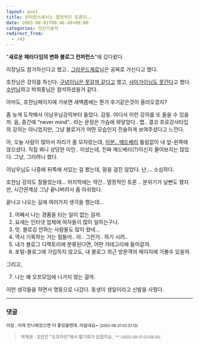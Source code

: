 ```yaml
---
layout: post
title: 컨퍼런스에서는 열정적인 토론이..
date: 2003-08-01T00:46:48+09:00
categories: 전산기술자
redirect_from:
  - /43
---
```


"<b>새로운 패러다임의 변화 블로그 컨퍼런스</b>"에 갔다왔다.

이장님도 참가하신다고 했고.. <a href="http://netfusion.new21.net/MT/archives/000088.html" target=bb>그라운드제로</a>님은 공짜로 가신다고 했다.

호찬님은 강의를 하신다. <a href="http://www.hycafe.com/blog/archives/000041.html" target=bb>구녕이님은 못갈꺼 같다고</a> 했고, <a href="http://cobba.cafe24.com/000300.html" target=bb>샤이가이님도 못간다</a>고 했다. <a href="http://www.sumanpark.com/2003_07_01_suman_arc.html#105952927722583155" target=bb>수만님</a>하고 박희종님은 참석하셨을거 같다.

아마도, 호찬님페이지에 가보면 새벽쯤에는 뭔가 후기같은것이 올라오겠지?

좀 늦게 도착해서 이남우님강의부터 들었다. 감동. 어디서 이런 강의를 또 들을 수 있을까. 음, 중간에 "never mind".. 라는 문장은 가슴에 와닿았다.. 쩝.. 결코 프로강사타입의 강의는 아니었지만, 그냥 블로거가 어떤 모습인지 진솔하게 보여주셨다고 느낀다.

아, 오늘 사람이 많아서 자리가 좀 모자랐는데, <a href="http://madberry.new21.net/pmachine/more.php?id=119_0_1_10_M">이분.. 메드베리</a> 틀림없이 내 앞-왼쪽에 앉으셨다. 직접 뵈니 상당한 미인.. 이셨는데, 진짜 매드베리(?)이신지 물어보지는 않았다. 그냥, 그러려니 했다.

이남우님도 나중에 뒤쪽에 서있는 걸 봤는데, 말을 걸진 않았다. 난,... 소심하다.

호찬님 강의도 잘들었는데... 마지막에는 약간.. 열정적인 토론 .. 분위기가 날뻔도 했지만, 시간관계상 그냥 끝나버려서 좀 아쉬웠다.

끝나고 나오는 길에 여러가지 생각을 했는데...

1. 어째서 나는 경품을 타는 일이 없는 걸까.
2. 요새는 인터넷 업체에 여자들이 많이 일하는구나.
3. 앗. 블로깅 안하는 사람들도 많이 왔네...
4. 역시 기획하는 거는 힘들어.. 아.. 그런거.. 하기 시려..
5. 내가 블로그 디렉토리에 분류된다면, 어떤 카테고리에 들어갈까.
6. 포털-블로그에 가입하지 않고도, 내 블로그 최근 방문객의 페이지에 가볼수 있을까.

그리고,

7. 나는 왜 오프모임에 나가지 않는 걸까.

이런 생각들을 하면서 명동으로 나갔다. 동생이 생일이라고 신발을 사줬다.



* * *

### 댓글



<!--- cmt:72 --->
<!--- mail: --->
<!--- parent:0 --->

<small>이장 : 어제 만나뵈었으면 더 좋았을텐데..아쉽네요~ <small>(2003-08-01 02:37:13)</small></small>


<!--- cmt:73 --->
<!--- mail: --->
<!--- parent:0 --->

> <small>박제권 : 조만간 "오프라인"에서 뵐기회가 있겠지요.. ^^ <small>(2003-08-01 03:08:00)</small></small>


